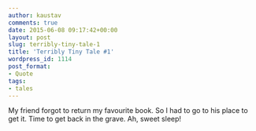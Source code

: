 ```yaml
---
author: kaustav
comments: true
date: 2015-06-08 09:17:42+00:00
layout: post
slug: terribly-tiny-tale-1
title: 'Terribly Tiny Tale #1'
wordpress_id: 1114
post_format:
- Quote
tags:
- tales
---
```


My friend forgot to return my favourite book. So I had to go to his place to get it. Time to get back in the grave. Ah, sweet sleep!
